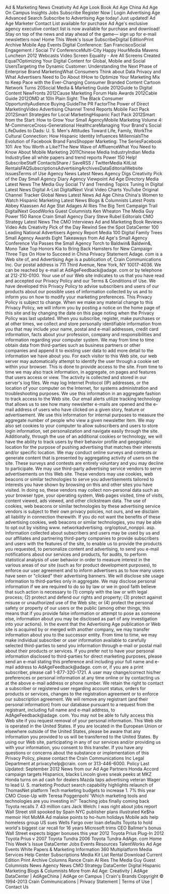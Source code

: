 Ad & Marketing News Creativity Ad Age Look Book Ad Age China Ad Age On Campus Insights Jobs Subscribe Register Now | Login Advertising Age Advanced Search Subscribe to Advertising Age today! Just updated! Ad Age Marketer Contact List available for purchase Ad Age's exclusive agency executive contact list is now available for purchase and download! Stay on top of the news and stay ahead of the game— sign up for e-mail newsletters now! Home This Week's Issue SubscribeDigital EditionPrint Archive Mobile App Events Digital Conference: San FranciscoSocial Engagement / Social TV ConferenceMulti-City Happy HourMedia Mavens Luncheon 2012 Webcasts Video Screen Equality - Are All Screens Created Equal?Optimizing Your Digital Content for Global, Mobile and Social UsersTargeting the Dynamic Customer: Understanding the Next Phase of Enterprise Brand MarketingWhat Consumers Think about Data Privacy and What Advertisers Need to Do About ItHow to Optimize Your Marketing Mix to Keep Pace with the Ever-Changing Consumer Branded Content Cartoon Network Turns 20Social Media & Marketing Guide 2012Guide to Digital Content NewFronts 2012Cause Marketing Forum Halo Awards 2012Cable Guide 2012OMD at 10In Plain Sight: The Black Consumer OpportunityAudience Buying GuideThe PR FactorThe Power of Direct MarketingVideo Advertising Channel Trend Reports Mobile Fact Pack 2012Smart Strategies for Local MarketingHispanic Fact Pack 2012Smart from the Start: How to Grow Your Small AgencyMobile Marketing Volume 4: M-CommerceCross-Generational HealthcareManaging Your Brand's Social LifeDudes to Dads: U. S. Men's Attitudes Toward Life, Family, WorkThe Cultural Connection: How Hispanic Identity Influences MillennialsThe Evolution of Facebook Brand FansShopper Marketing: The SeriesFacebook 101: Are You Worth a Like?The New Wave of AffluenceWhat You Need to Know About Mobile Marketing 2011Chinese Media IndustryIndian Media IndustrySee all white papers and trend reports Power 150 Help! SubscribeStaff ContactsShare / SaveRSS / TwitterMedia KitList RentalsFAQSubscriptionsAdvertisingArchivesDataEditorialWebsite IssuesTerms of Use Agency News Latest News Agency Digs Creativity Pick of the Day Small Agency Diary Agency Viewpoint Ad Age Directory Media Latest News The Media Guy Social TV and Trending Topics Tuning in Digital Latest News Digital A-List DigitalNext Viral Video Charts YouTube Original Channel Tracker Global News Latest News Ad Age China China's Women to Watch Hispanic Marketing Latest News Blogs & Columnists Latest Posts Abbey Klaassen Ad Age Stat Adages Al Ries The Big Tent Campaign Trail DigitalNext GoodWorks Guest Columnists Ken Wheaton The Media Guy Power 150 Rance Crain Small Agency Diary Steve Rubel Editorials CMO Strategy Latest News The CMO Interviews Ad and Marketing Book Reviews Video Ads Creativity Pick of the Day Rewind See the Spot DataCenter 100 Leading National Advertisers Agency Report Media 100 Digital Family Trees Small Agency Awards Eight Takeaways from Ad Age's Small Agency Conference Via Passes the Small Agency Torch to Baldwin& Baldwin&, Mono Take Top Honors Kia to Bring Back Hamsters for New Campaign Three Tips On How to Succeed in China Privacy Statement Adage. com is a Web site of, and Advertising Age is a publication of, Crain Communications Inc. Our postal address is 711 Third Avenue, New York, NY 10017-4036. We can be reached by e-mail at AdAgeFeedback@adage. com or by telephone at 212-210-0100. Your use of our Web site indicates to us that you have read and accepted our Privacy Policy and our Terms & Conditions of Use. We have developed this Privacy Policy to advise subscribers and users of our products about our possible uses of information collected by us and to inform you on how to modify your marketing preferences. This Privacy Policy is subject to change. When we make any material change to this Privacy Policy, we will inform you by posting a notice on the home page of this site and by changing the date on this page noting when the Privacy Policy was last updated. When you subscribe, register, make purchases or at other times, we collect and store personally identifiable information from you that may include your name, postal and e-mail addresses, credit card information, facts about your profession, company and responsibilities and information regarding your computer system. We may from time to time obtain data from third-parties such as business partners or other companies and append it to existing user data to add more detail to the information we have about you. For each visitor to this Web site, our web server may automatically attempt to identify the user through a cookie set within your browser. This is done to provide access to the site. From time to time we may also track information, in aggregate, on pages and features that users access or view. The activity is collected and stored in our server's log files. We may log Internet Protocol (IP) addresses, or the location of your computer on the Internet, for systems administration and troubleshooting purposes. We use this information in an aggregate fashion to track access to the Web site. Our email alerts utilize tracking technology that allows us to see how many newsletter e-mails are opened and the e-mail address of users who have clicked on a given story, feature or advertisement. We use this information for internal purposes to measure the aggregate number of people who view a given newsletter item. We may also set cookies to your computer to allow subscribers and users to store login information, set personalization and navigate easily through the site. Additionally, through the use of an additional cookies or technology, we will have the ability to track users by their behavior profile and geographic location for the purpose of pushing advertising that matches their interests and/or specific location. We may conduct online surveys and contests or generate content that is presented by aggregating activity of users on the site. These surveys and contests are entirely voluntary and you may decline to participate. We may use third-party advertising service vendors to serve advertisements on this Web site. These vendors may use cookies, web beacons or similar technologies to serve you advertisements tailored to interests you have shown by browsing on this and other sites you have visited. In doing so, these vendors may collect non-personal data such as your browser type, your operating system, Web pages visited, time of visits, content viewed, ads viewed, and other clickstream data. The use of cookies, web beacons or similar technologies by these advertising service vendors is subject to their own privacy policies, not ours, and we disclaim all liability in connection therewith. If you do not want the benefits of these advertising cookies, web beacons or similar technologies, you may be able to opt out by visiting www. networkadvertising. org/optout\_nonppii. asp. Information collected about subscribers and users may be used by us and our affiliates and partnering third-party companies to provide subscribers and users with the features of the site, to enable us to provide the products you requested, to personalize content and advertising, to send you e-mail notifications about our services and products, for audits, to perform statistical analysis of user behavior in order to measure interest in the various areas of our site (such as for product development purposes), to enforce our user agreement and to inform advertisers as to how many users have seen or "clicked" their advertising banners. We will disclose site usage information to third-parties only in aggregate. We may disclose personal information if we are required to do so by law or we in good faith believe that such action is necessary to (1) comply with the law or with legal process; (2) protect and defend our rights and property; (3) protect against misuse or unauthorized use of the Web site; or (4) protect the personal safety or property of our users or the public (among other things, this means that if you provide false information or attempt to pose as someone else, information about you may be disclosed as part of any investigation into your actions). In the event that the Advertising Age publication or Web site is acquired by or merged with another company, we may transfer information about you to the successor entity. From time to time, we may make individual subscriber or user information available to carefully selected third-parties to send you information through e-mail or postal mail about their products or services. If you prefer not to have your personal information disclosed to third-parties for direct marketing purposes, please send an e-mail stating this preference and including your full name and e-mail address to AdAgeFeedback@adage. com or, if you are a print subscriber, please call 1-877-320-1721. A user may change/correct his/her preferences or personal information at any time online or by contacting us at the above e-mail address or phone number. We retain the right to contact a subscriber or registered user regarding account status, orders for products or services, changes to the registration agreement or to enforce our subscription agreement. We will remove any registrant (and their personal information) from our database pursuant to a request from the registrant, including full name and e-mail address, to AdAgeFeedback@adage. com. You may not be able to fully access this Web site if you request removal of your personal information. This Web site is operated in the United States. If you are located in the European Union or elsewhere outside of the United States, please be aware that any information you provided to us will be transferred to the United States. By using our Web site, participating in any of our services and/or providing us with your information, you consent to this transfer. If you have any questions or concerns about the substance or implementation of this Privacy Policy, please contact the Crain Communications Inc Legal Department at privacyhelp@crain. com or 313-446-6000. Policy Last Updated: September 2012 News from our Ad Age Partners Honda Accord campaign targets Hispanics, blacks Lincoln gives sneak peeks at MKZ Honda turns on ad cash for dealers Mazda taps advertising veteran Wager to lead U. S. marketing Product search capability highlights relaunch of ThomasNet platform Tech marketing budgets to increase 1. 7% this year CMO Close-Up with Teresa Poggenpohl 'Which marketing tools and technologies are you investing in?' Teaching jobs finally coming back Toyota recalls 7. 43 million cars Jack Welch: I was right about jobs report Wall Street still spooked by Spain NYC publisher plans illustrated Ke$ha memoir Hot MoMA Ad malaise points to ho-hum holidays Mobile ads help homeless group US sues Wells Fargo over loan defaults Toyota to hold world's biggest car recall for 16 years Microsoft trims CEO Ballmer's bonus Wall Street expects bigger bonuses this year 2012 Toyota Prius Plug-In 2012 Toyota Prius v 2007 Toyota Tundra 2006 Toyota Tundra AdAge. com Home This Week's Issue DataCenter Jobs Events Resources TalentWorks Ad Age Events White Papers & Marketing Information 360 Multiplatform Media Services Help Center Subscriptions Media Kit List Rental Download Current Edition Print Archive Columns Rance Crain Al Ries The Media Guy Guest Columnists News Agency News CMO Strategy DataCenter Digital Hispanic Marketing Blogs & Columnists More from Ad Age: Creativity | AdAge DataCenter | AdAgeChina | AdAge on Campus | Crain's Brands Copyright © 1994-2013 Crain Communications | Privacy Statement | Terms of Use | Contact Us